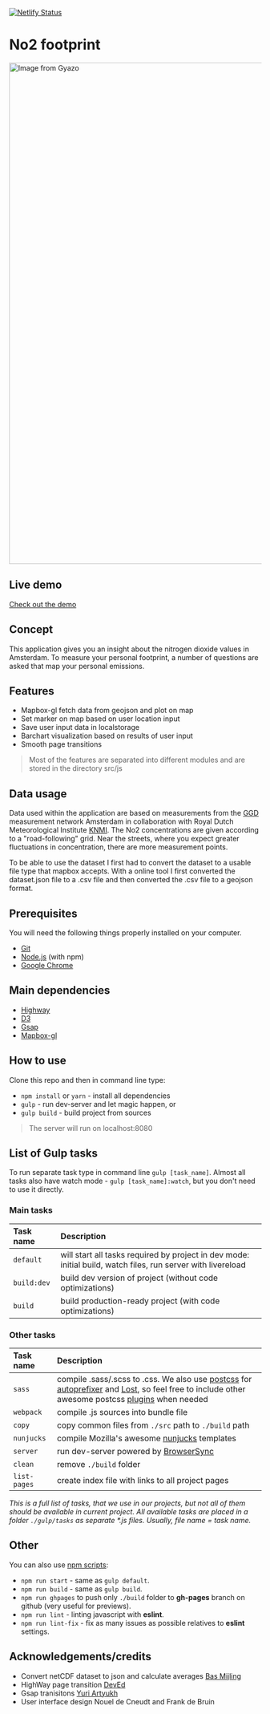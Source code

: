 [![Netlify Status](https://api.netlify.com/api/v1/badges/81b5fc19-cc48-4f80-8e96-629f4f6b306d/deploy-status)](https://app.netlify.com/sites/no2-footprint/deploys)

# No2 footprint
<a href="https://gyazo.com/a8b31d236d707c6bb33f99ae32d511b0"><img src="https://i.gyazo.com/a8b31d236d707c6bb33f99ae32d511b0.gif" alt="Image from Gyazo" width="1000"/></a>



##  Live demo 

[Check out the demo](https://no2-footprint.netlify.com)


##  Concept

This application gives you an insight about the nitrogen dioxide values ​​in Amsterdam.
To measure your personal footprint, a number of questions are asked that map your personal emissions.


## Features
* Mapbox-gl fetch data from geojson and plot on map 
* Set marker on map based on user location input
* Save user input data in localstorage
* Barchart visualization based on results of user input 
* Smooth page transitions

> Most of the features are separated into different modules and are stored in the directory src/js


## Data usage 
Data used within the application are based on measurements from the [GGD](www.luchtmeetnet.nl) measurement network Amsterdam in collaboration with Royal Dutch Meteorological Institute [KNMI](https://www.knmi.nl/home).
The No2 concentrations are given according to a "road-following" grid. Near the streets, where you
expect greater fluctuations in concentration, there are more measurement points. 


To be able to use the dataset I first had to convert the dataset to a usable file type that mapbox accepts.
With a online tool I first converted the dataset.json file to a .csv file and then converted the .csv file to a geojson format.



## Prerequisites
You will need the following things properly installed on your computer.

* [Git](https://git-scm.com/)
* [Node.js](https://nodejs.org/) (with npm)
* [Google Chrome](https://google.com/chrome/)
 
 
## Main dependencies

* [Highway](http://highway.js.org/)
* [D3](https://d3js.org/)
* [Gsap](https://greensock.com/gsap/)
* [Mapbox-gl](https://docs.mapbox.com/mapbox-gl-js/api/)


## How to use

Clone this repo and then in command line type:

* `npm install` or `yarn` - install all dependencies
* `gulp` - run dev-server and let magic happen, or
* `gulp build` - build project from sources

> The server will run on localhost:8080

## List of Gulp tasks

To run separate task type in command line `gulp [task_name]`.
Almost all tasks also have watch mode - `gulp [task_name]:watch`, but you don't need to use it directly.

### Main tasks
Task name          | Description                                                      
:------------------|:----------------------------------
`default`          | will start all tasks required by project in dev mode: initial build, watch files, run server with livereload
`build:dev`        | build dev version of project (without code optimizations)
`build`            | build production-ready project (with code optimizations)

### Other tasks
Task name          | Description                                                      
:------------------|:----------------------------------
`sass` 	         | compile .sass/.scss to .css. We also use [postcss](https://github.com/postcss/postcss) for [autoprefixer](https://github.com/postcss/autoprefixer) and [Lost](https://github.com/peterramsing/lost), so feel free to include other awesome postcss [plugins](https://github.com/postcss/postcss#plugins) when needed
`webpack`          | compile .js sources into bundle file
`copy`             | copy common files from `./src` path to `./build` path
`nunjucks`         | compile Mozilla's awesome [nunjucks](https://mozilla.github.io/nunjucks/) templates
`server`           | run dev-server powered by [BrowserSync](https://www.browsersync.io/)
`clean`            | remove `./build` folder
`list-pages`       | create index file with links to all project pages

_This is a full list of tasks, that we use in our projects, 
but not all of them should be available in current project. 
All available tasks are placed in a folder `./gulp/tasks` as separate *.js files. Usually, file name = task name._



## Other
You can also use [npm scripts](https://docs.npmjs.com/misc/scripts):

* `npm run start` - same as `gulp default`.
* `npm run build` - same as `gulp build`.
* `npm run ghpages` to push only `./build` folder to **gh-pages** branch on github (very useful for previews).
* `npm run lint` - linting javascript with **eslint**.
* `npm run lint-fix` - fix as many issues as possible relatives to **eslint** settings.



## Acknowledgements/credits
*  Convert netCDF dataset to json and calculate averages  [Bas Mijling](https://www.knmi.nl/over-het-knmi/onze-mensen/bas-mijling)
*  HighWay page transition  [DevEd](https://www.youtube.com/watch?v=1dJT-99KpiI)
*  Gsap tranisitons [Yuri Artyukh](https://www.youtube.com/watch?v=pFpqA2xCFQY)
*  User interface design  Nouel de Cneudt and Frank de Bruin
